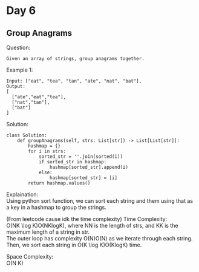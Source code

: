 # Day 6

## Group Anagrams

Question:  
```
Given an array of strings, group anagrams together.
```

Example 1:  
```
Input: ["eat", "tea", "tan", "ate", "nat", "bat"],
Output:
[
  ["ate","eat","tea"],
  ["nat","tan"],
  ["bat"]
]
```


Solution: 

```python3
class Solution:
    def groupAnagrams(self, strs: List[str]) -> List[List[str]]:
        hashmap = {}
        for i in strs:
            sorted_str = ''.join(sorted(i))
            if sorted_str in hashmap:
                hashmap[sorted_str].append(i)
            else:
                hashmap[sorted_str] = [i]
        return hashmap.values()               
```

Explaination:  
Using python sort function, we can sort each string and them using that as a key in a hashmap to group the strings.

(From leetcode cause idk the time complexity)
Time Complexity:  
O(NK \log K)O(NKlogK), where NN is the length of strs, and KK is the maximum length of a string in str.  
The outer loop has complexity O(N)O(N) as we iterate through each string.  
Then, we sort each string in O(K \log K)O(KlogK) time.  

Space Complexity:  
O(N K)
